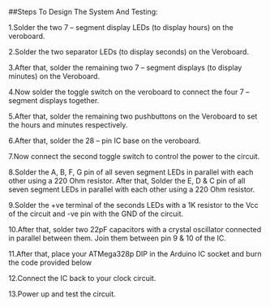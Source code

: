 ##Steps To Design The System And Testing:

1.Solder the two 7 – segment display LEDs (to display hours) on the veroboard.

2.Solder the two separator LEDs (to display seconds) on the Veroboard.

3.After that, solder the remaining two 7 – segment displays (to display minutes) on the Veroboard.

4.Now solder the toggle switch on the veroboard to connect the four 7 – segment displays together.

5.After that, solder the remaining two pushbuttons on the Veroboard to set the hours and minutes respectively.

6.After that, solder the 28 – pin IC base on the veroboard.

7.Now connect the second toggle switch to control the power to the circuit.

8.Solder the A, B, F, G pin of all seven segment LEDs in parallel with each other using a 220 Ohm resistor. After that, Solder the E, D & C pin of all seven segment LEDs in parallel with each other using a 220 Ohm resistor.

9.Solder the +ve terminal of the seconds LEDs with a 1K resistor to the Vcc of the circuit and -ve pin with the GND of the circuit.

10.After that, solder two 22pF capacitors with a crystal oscillator connected in parallel between them. Join them between pin 9 & 10 of the IC.

11.After that, place your ATMega328p DIP in the Arduino IC socket and burn the code provided below

12.Connect the IC back to your clock circuit.

13.Power up and test the circuit.


